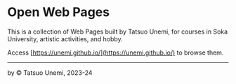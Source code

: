 # Open Web Pages

This is a collection of Web Pages built by Tatsuo Unemi,
for courses in Soka University, artistic activities, and hobby.

Access [https://unemi.github.io/](https://unemi.github.io/) to browse them.

---

by &copy; Tatsuo Unemi, 2023-24
